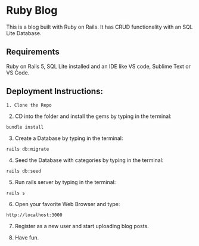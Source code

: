 # Ruby Blog
This is a blog built with Ruby on Rails. It has CRUD functionality with an SQL Lite Database.

## Requirements

Ruby on Rails 5, SQL Lite installed and an IDE like VS code, Sublime Text or VS Code. 




## Deployment Instructions:
```
1. Clone the Repo
```

2. CD into the folder and install the gems by typing in the terminal: 
```
bundle install
```
3. Create a Database by typing in the terminal: 
```
rails db:migrate
```
4. Seed the Database with categories by typing in the terminal: 
```
rails db:seed
```
5. Run rails server by typing in the terminal:  
```
rails s
```
6. Open your favorite Web Browser and type: 
```
http://localhost:3000
```
7. Register as a new user and start uploading blog posts.

8. Have fun.
